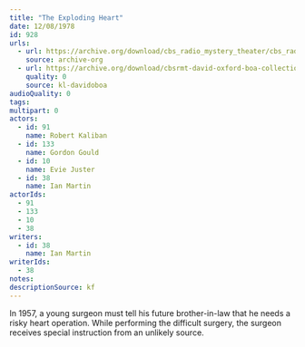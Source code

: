 ```yaml
---
title: "The Exploding Heart"
date: 12/08/1978
id: 928
urls: 
  - url: https://archive.org/download/cbs_radio_mystery_theater/cbs_radio_mystery_theater-0901-0950.zip/cbs_radio_mystery_theater-0901-0950%2Fcbsrmt_0928_exploding_heart.mp3
    source: archive-org
  - url: https://archive.org/download/cbsrmt-david-oxford-boa-collection/CBSRMT-781208-0928-The-Exploding-Heart-(64-44)-58m27s_KQV-{BoA}.mp3
    quality: 0
    source: kl-davidoboa
audioQuality: 0
tags: 
multipart: 0
actors:  
  - id: 91
    name: Robert Kaliban  
  - id: 133
    name: Gordon Gould  
  - id: 10
    name: Evie Juster  
  - id: 38
    name: Ian Martin
actorIds:  
  - 91  
  - 133  
  - 10  
  - 38
writers:  
  - id: 38
    name: Ian Martin
writerIds:  
  - 38
notes: 
descriptionSource: kf
---
```

In 1957, a young surgeon must tell his future brother-in-law that he needs a risky heart operation. While performing the difficult surgery, the surgeon receives special instruction from an unlikely source.